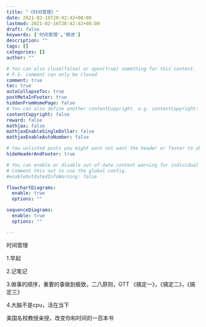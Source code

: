 ```yaml
---
title: "《时间管理》"
date: 2021-02-16T20:42:42+08:00
lastmod: 2021-02-16T20:42:42+08:00
draft: false
keywords: ['时间管理','精进']
description: ""
tags: []
categories: []
author: ""

# You can also close(false) or open(true) something for this content.
# P.S. comment can only be closed
comment: true
toc: true
autoCollapseToc: true
postMetaInFooter: true
hiddenFromHomePage: false
# You can also define another contentCopyright. e.g. contentCopyright: "This is another copyright."
contentCopyright: false
reward: false
mathjax: false
mathjaxEnableSingleDollar: false
mathjaxEnableAutoNumber: false

# You unlisted posts you might want not want the header or footer to show
hideHeaderAndFooter: true

# You can enable or disable out-of-date content warning for individual post.
# Comment this out to use the global config.
#enableOutdatedInfoWarning: false

flowchartDiagrams:
  enable: true
  options: ""

sequenceDiagrams: 
  enable: true
  options: ""

---
```


时间管理

1.早起

2.记笔记

3.做事的顺序，重要的事做到极致，二八原则，GTT 《搞定一》，《搞定二》，《搞定三》



4.大脑不是cpu，活在当下

美国名校教授亲授，改变你和时间的一百本书

